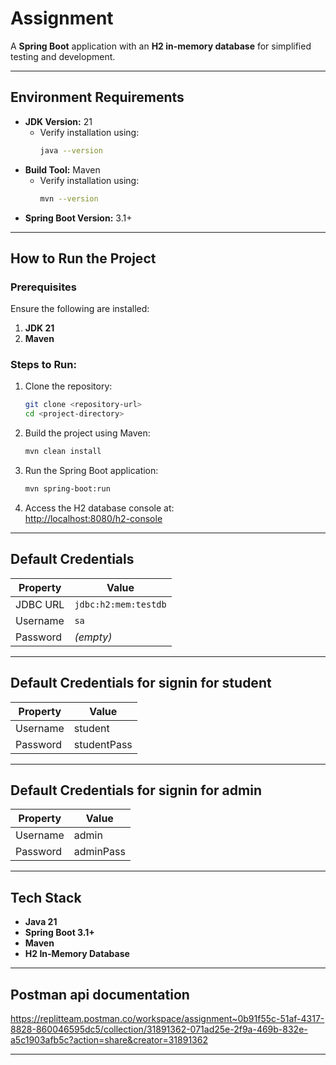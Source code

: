 # Assignment

A **Spring Boot** application with an **H2 in-memory database** for simplified testing and development.

---

## Environment Requirements

- **JDK Version:** 21  
  - Verify installation using:  
    ```bash
    java --version
    ```
- **Build Tool:** Maven  
  - Verify installation using:  
    ```bash
    mvn --version
    ```
- **Spring Boot Version:** 3.1+  

---

## How to Run the Project

### Prerequisites  
Ensure the following are installed:
1. **JDK 21**  
2. **Maven**  

### Steps to Run:
1. Clone the repository:
    ```bash
    git clone <repository-url>
    cd <project-directory>
    ```
2. Build the project using Maven:
    ```bash
    mvn clean install
    ```
3. Run the Spring Boot application:
    ```bash
    mvn spring-boot:run
    ```
4. Access the H2 database console at:  
   [http://localhost:8080/h2-console](http://localhost:8080/h2-console)

---

## Default Credentials

| **Property**      | **Value**           |
|--------------------|---------------------|
| JDBC URL          | `jdbc:h2:mem:testdb` |
| Username          | `sa`                |
| Password          | *(empty)*           |

---

## Default Credentials for signin for student

| **Property**      | **Value**           |
|--------------------|---------------------|
| Username          | student               |
| Password          | studentPass           |

---

## Default Credentials for signin for admin

| **Property**      | **Value**           |
|--------------------|---------------------|
| Username          | admin              |
| Password          | adminPass           |

---

## Tech Stack

- **Java 21**  
- **Spring Boot 3.1+**  
- **Maven**  
- **H2 In-Memory Database**  

---

## Postman api documentation

https://replitteam.postman.co/workspace/assignment~0b91f55c-51af-4317-8828-860046595dc5/collection/31891362-071ad25e-2f9a-469b-832e-a5c1903afb5c?action=share&creator=31891362


---

